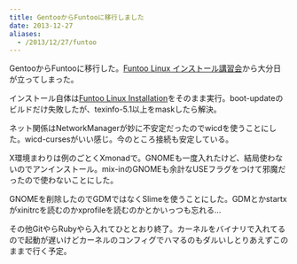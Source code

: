 ```yaml
---
title: GentooからFuntooに移行しました
date: 2013-12-27
aliases:
  - /2013/12/27/funtoo
---
```


GentooからFuntooに移行した。[Funtoo Linux インストール講習会](http://esminc.doorkeeper.jp/events/3547)から大分日が立ってしまった。

インストール自体は[Funtoo Linux Installation](http://www.funtoo.org/Funtoo_Linux_Installation)をそのまま実行。boot-updateのビルドだけ失敗したが、texinfo-5.1以上をmaskしたら解決。

ネット関係はNetworkManagerが妙に不安定だったのでwicdを使うことにした。wicd-cursesがいい感じ。今のところ接続も安定している。

X環境まわりは例のごとくXmonadで。GNOMEも一度入れたけど、結局使わないのでアンインストール。mix-inのGNOMEも余計なUSEフラグをつけて邪魔だったので使わないことにした。

GNOMEを削除したのでGDMではなくSlimeを使うことにした。GDMとかstartxがxinitrcを読むのかxprofileを読むのかとかいっつも忘れる…

その他GitやらRubyやら入れてひととおり終了。カーネルをバイナリで入れてるので起動が遅いけどカーネルのコンフィグでハマるのもダルいしとりあえずこのままで行く予定。
